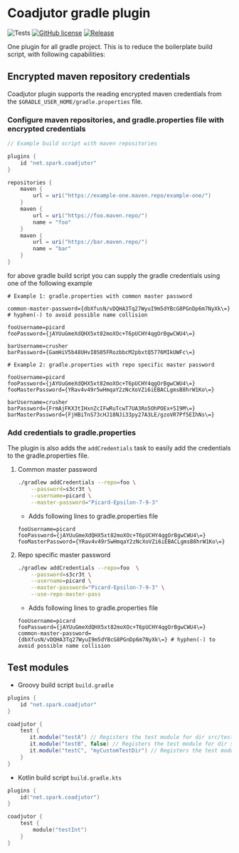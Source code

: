 # Coadjutor gradle plugin

![Tests](https://github.com/Spark-Networks/coadjutor/actions/workflows/gradle.yml/badge.svg)
[![GitHub license](https://img.shields.io/github/license/Spark-Networks/coadjutor)](https://github.com/Spark-Networks/coadjutor/blob/main/LICENSE)
[![Release](https://img.shields.io/github/v/release/Spark-Networks/coadjutor?display_name=release&include_prereleases&sort=date)](https://github.com/Spark-Networks/coadjutor/releases)

One plugin for all gradle project. This is to reduce the boilerplate build script, with following capabilities:

## Encrypted maven repository credentials

Coadjutor plugin supports the reading encrypted maven credentials from the `$GRADLE_USER_HOME/gradle.properties` file.

### Configure maven repositories, and gradle.properties file with encrypted credentials

```groovy
// Example build script with maven repositories

plugins {
    id "net.spark.coadjutor"
}

repositories {
    maven {
        url = uri("https://example-one.maven.repo/example-one/")
    }
    maven {
        url = uri("https://foo.maven.repo/")
        name = "foo"
    }
    maven {
        url = uri("https://bar.maven.repo/")
        name = "bar"
    }
}
```

for above gradle build script you can supply the gradle credentials using one of the following example

```properties
# Example 1: gradle.properties with common master password

common-master-password={dbXfusN/vDQHA3Tq27WyuI9m5dYBcG8PGnDp6m7NyXk\=} # hyphen(-) to avoid possible name collision

fooUsername=picard
fooPassword={jAYUuGmeXdQHX5xt82moXOc+T6pUCHY4qgOrBgwCWU4\=}

barUsername=crusher
barPassword={GamHiV5b48UHvI0S05FRozbbcM2pbxtQ5776MIkUWFc\=}
```

```properties
# Example 2: gradle.properties with repo specific master password

fooUsername=picard
fooPassword={jAYUuGmeXdQHX5xt82moXOc+T6pUCHY4qgOrBgwCWU4\=}
fooMasterPassword={YRav4v49r5wHmqaY2zNcXoVZi6iEBACLgmsB8hrW1Ko\=}

barUsername=crusher
barPassword={FrmAjFKX3tIHxnZcIFwRuTcwT7UA3Ro5OhPOEx+5I9M\=}
barMasterPassword={FjHBiTnS73cHJ18NJi33py27A3LE/gzoVR7Pf5EIhNs\=}
```

### Add credentials to gradle.properties
The plugin is also adds the `addCredentials` task to easily add the credentials to the gradle.properties file.

1. Common master password
    ```bash
    ./gradlew addCredentials --repo=foo \
        --password=s3cr3t \
        --username=picard \
        --master-password="Picard-Epsilon-7-9-3"
    ```
   - Adds following lines to gradle.properties file
   ```properties
   fooUsername=picard
   fooPassword={jAYUuGmeXdQHX5xt82moXOc+T6pUCHY4qgOrBgwCWU4\=}
   fooMasterPassword={YRav4v49r5wHmqaY2zNcXoVZi6iEBACLgmsB8hrW1Ko\=}
   ```
2. Repo specific master password
    ```bash
    ./gradlew addCredentials --repo=foo  \
        --password=s3cr3t \
        --username=picard \
        --master-password="Picard-Epsilon-7-9-3" \
        --use-repo-master-pass
    ```
    - Adds following lines to gradle.properties file
   ```properties
   fooUsername=picard
   fooPassword={jAYUuGmeXdQHX5xt82moXOc+T6pUCHY4qgOrBgwCWU4\=}
   common-master-password={dbXfusN/vDQHA3Tq27WyuI9m5dYBcG8PGnDp6m7NyXk\=} # hyphen(-) to avoid possible name collision
   ```

## Test modules

- Groovy build script `build.gradle`

```groovy
plugins {
    id "net.spark.coadjutor"
}

coadjutor {
    test {
       it.module("testA") // Registers the test module for dir src/testA/java with test task 'testA'
       it.module("testB", false) // Registers the test module for dir src/testB/java with test task 'testB' and uses junit4 test engine
       it.module("testC", "myCustomTestDir") // Registers the test module for dir src/myCustomTestDir/java and uses junit platform test engine
    }
}
```

- Kotlin build script `build.gradle.kts`

```kotlin
plugins {
    id("net.spark.coadjutor")
}

coadjutor {
    test {
        module("testInt")
    }
}
```
